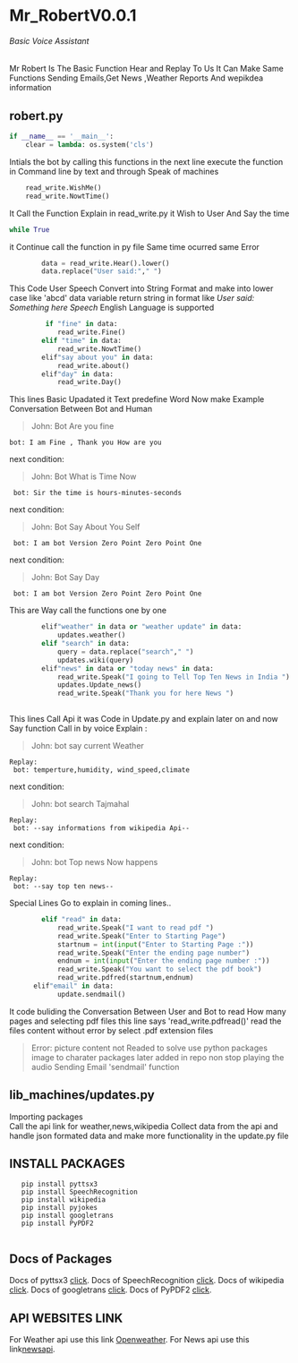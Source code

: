 # Mr_RobertV0.0.1
###### Basic Voice Assistant 

Mr Robert Is The Basic Function Hear and Replay To Us It Can Make Same Functions Sending Emails,Get News ,Weather Reports And wepikdea information

## robert.py
```python
if __name__ == '__main__':
    clear = lambda: os.system('cls')
```
Intials the bot by calling  this functions in the next line execute the function 
in Command line by text and through Speak of machines

```python
    read_write.WishMe()
    read_write.NowtTime()
```
It Call the Function Explain in read_write.py 
it Wish to User And Say the time 

```python
while True
```
it Continue call the function in py file  Same time ocurred same Error 
```python
        data = read_write.Hear().lower()
        data.replace("User said:"," ")
```
This Code User Speech Convert into String Format and make into lower case like 'abcd'
data variable return string in format like *User said: Something here Speech*
English Language is supported
```python
         if "fine" in data:
            read_write.Fine()
        elif "time" in data:
            read_write.NowtTime()
        elif"say about you" in data:
            read_write.about()
        elif"day" in data:
            read_write.Day()
```
This lines Basic Upadated it Text predefine Word
Now make Example Conversation Between Bot and Human
> John: Bot Are you fine
```
bot: I am Fine , Thank you How are you
```

next condition:
> John: Bot What is Time Now 
```
 bot: Sir the time is hours-minutes-seconds
```

next condition:
> John: Bot Say About You Self
```
 bot: I am bot Version Zero Point Zero Point One
```
next condition:
> John: Bot Say Day 
```
 bot: I am bot Version Zero Point Zero Point One
```
This are Way call the functions one by one 
```python
        elif"weather" in data or "weather update" in data:
            updates.weather()
        elif "search" in data:
            query = data.replace("search"," ")
            updates.wiki(query)
        elif"news" in data or "today news" in data:
            read_write.Speak("I going to Tell Top Ten News in India ")
            updates.Update_news()
            read_write.Speak("Thank you for here News ")
            
  ```
This lines Call Api it was Code in Update.py and explain later on and now Say function Call in by voice
Explain :
> John: bot say current Weather  
```
Replay:
 bot: temperture,humidity, wind_speed,climate
```
next condition:
> John: bot search Tajmahal
```
Replay:
 bot: --say informations from wikipedia Api--
```
next condition:
> John: bot Top news Now happens
```
Replay:
 bot: --say top ten news--
```
Special Lines Go to explain in coming lines..
```python
        elif "read" in data:
            read_write.Speak("I want to read pdf ")
            read_write.Speak("Enter to Starting Page")
            startnum = int(input("Enter to Starting Page :"))
            read_write.Speak("Enter the ending page number")
            endnum = int(input("Enter the ending page number :"))
            read_write.Speak("You want to select the pdf book")
            read_write.pdfred(startnum,endnum)
      elif"email" in data:
            update.sendmail()
 ```
 It code buliding the Conversation Between User and Bot to read
 How many pages and selecting pdf files this line says
 'read_write.pdfread()' read the files content without error by select .pdf extension files
 > Error:
 > picture content not Readed to solve use python packages image to charater packages later added in repo
 > non stop playing the audio 
 Sending Email 'sendmail' function
 
 ## lib_machines/updates.py
 Importing  packages  
 Call the api link for weather,news,wikipedia
 Collect data from the api and handle json formated data 
 and make more functionality in the update.py file
## INSTALL PACKAGES
 ```
    pip install pyttsx3
    pip install SpeechRecognition
    pip install wikipedia
    pip install pyjokes
    pip install googletrans
    pip install PyPDF2
    
 ```
## Docs of Packages
Docs of pyttsx3 [click](https://pypi.org/project/pyttsx3/).
Docs of SpeechRecognition [click](https://pypi.org/project/SpeechRecognition/).
Docs of wikipedia [click](https://pypi.org/project/wikipedia/).
Docs of googletrans [click](https://pypi.org/project/googletrans/).
Docs of PyPDF2 [click](https://pypi.org/project/PyPDF2/).
     
## API WEBSITES LINK
For Weather api use this link [Openweather](https://api.openweathermap.org).
For News api use this link[newsapi](http://newsapi.org/).
 
 
 
 
 
 







